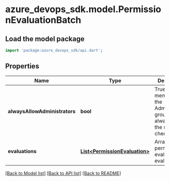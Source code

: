 # azure_devops_sdk.model.PermissionEvaluationBatch

## Load the model package
```dart
import 'package:azure_devops_sdk/api.dart';
```

## Properties
Name | Type | Description | Notes
------------ | ------------- | ------------- | -------------
**alwaysAllowAdministrators** | **bool** | True if members of the Administrators group should always pass the security check. | [optional] [default to null]
**evaluations** | [**List&lt;PermissionEvaluation&gt;**](PermissionEvaluation.md) | Array of permission evaluations to evaluate. | [optional] [default to []]

[[Back to Model list]](../README.md#documentation-for-models) [[Back to API list]](../README.md#documentation-for-api-endpoints) [[Back to README]](../README.md)


